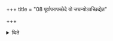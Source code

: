 +++
title = "08 पूर्वापरापच्छेदे यो जघन्योऽपच्छिद्येत"

+++

<details><summary>थिते</summary>

8. If one (of them) is separated after another, the expiation of one who is sepatrated afterwards (should be performed).   
</details>
